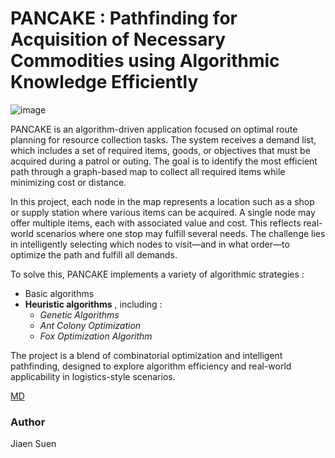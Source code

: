 # PANCAKE : Pathfinding for Acquisition of Necessary Commodities using Algorithmic Knowledge Efficiently

![image](https://www.foodandwine.com/thmb/HVbJsZlSG7BQF1mif2Z5tZICM8g=/1500x0/filters:no_upscale():max_bytes(150000):strip_icc()/Buttermilk-Pancakes-FT-RECIPE1222-5589088e52c94e6f8a610b4393196fbb.jpg)

PANCAKE is an algorithm-driven application focused on optimal route planning for resource collection tasks. The system receives a demand list, which includes a set of required items, goods, or objectives that must be acquired during a patrol or outing. The goal is to identify the most efficient path through a graph-based map to collect all required items while minimizing cost or distance.  



In this project, each node in the map represents a location such as a shop or supply station where various items can be acquired. A single node may offer multiple items, each with associated value and cost. This reflects real-world scenarios where one stop may fulfill several needs. The challenge lies in intelligently selecting which nodes to visit—and in what order—to optimize the path and fulfill all demands.  


To solve this, PANCAKE implements a variety of algorithmic strategies :   

* Basic algorithms
* **Heuristic **algorithms****  ,  including :
  * *Genetic Algorithms*
  * *Ant Colony Optimization*
  * *Fox  Optimization Algorithm*

The project is a blend of combinatorial optimization and intelligent pathfinding, designed to explore algorithm efficiency and real-world applicability in logistics-style scenarios.  


[MD]("@Dev/DataStruct.md")


### Author

Jiaen Suen

